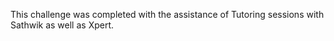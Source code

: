 This challenge was completed with the assistance of Tutoring sessions with Sathwik as well as Xpert.
